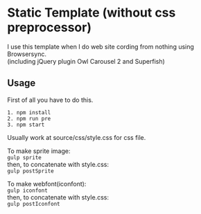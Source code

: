 # Static Template (without css preprocessor)

I use this template when I do web site cording from nothing using Browsersync.  
(including jQuery plugin Owl Carousel 2 and Superfish)

## Usage

First of all you have to do this.  

```
1. npm install  
2. npm run pre  
3. npm start  
```

Usually work at source/css/style.css for css file.

To make sprite image:  
``gulp sprite``  
then, to concatenate with style.css:  
``gulp postSprite``  

To make webfont(iconfont):  
``gulp iconfont``  
then, to concatenate with style.css:  
``gulp postIconfont``  
